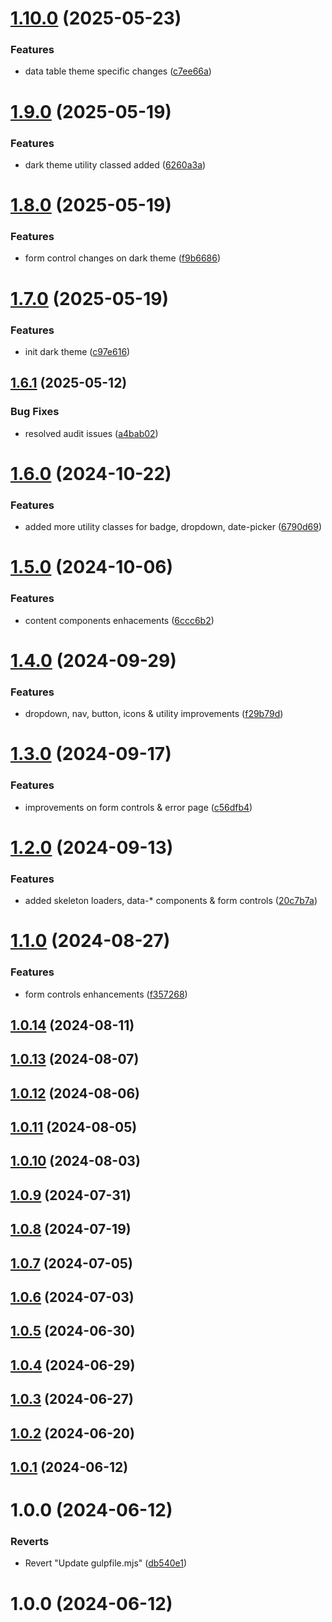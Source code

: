 # [1.10.0](https://github.com/masoomulhaqs/ms-css/compare/v1.9.0...v1.10.0) (2025-05-23)


### Features

* data table theme specific changes ([c7ee66a](https://github.com/masoomulhaqs/ms-css/commit/c7ee66acf7b7dca87db7c2bc45c0af0bd5ee7d42))



# [1.9.0](https://github.com/masoomulhaqs/ms-css/compare/v1.8.0...v1.9.0) (2025-05-19)


### Features

* dark theme utility classed added ([6260a3a](https://github.com/masoomulhaqs/ms-css/commit/6260a3abace8ab4ae0439342c03643aee40109a3))



# [1.8.0](https://github.com/masoomulhaqs/ms-css/compare/v1.7.0...v1.8.0) (2025-05-19)


### Features

* form control changes on dark theme ([f9b6686](https://github.com/masoomulhaqs/ms-css/commit/f9b668613309c000b8cd9ba29ebf6849947e47f3))



# [1.7.0](https://github.com/masoomulhaqs/ms-css/compare/v1.6.1...v1.7.0) (2025-05-19)


### Features

* init dark theme ([c97e616](https://github.com/masoomulhaqs/ms-css/commit/c97e6166371bd0c2011165b0294e686f4098471b))



## [1.6.1](https://github.com/masoomulhaqs/ms-css/compare/v1.6.0...v1.6.1) (2025-05-12)


### Bug Fixes

* resolved audit issues ([a4bab02](https://github.com/masoomulhaqs/ms-css/commit/a4bab02cf8e906c9ead99ff03c9cf2271d24009e))



# [1.6.0](https://github.com/masoomulhaqs/ms-css/compare/v1.5.0...v1.6.0) (2024-10-22)


### Features

* added more utility classes for badge, dropdown, date-picker ([6790d69](https://github.com/masoomulhaqs/ms-css/commit/6790d69be7d581c4aed11a5b381e0b72bb1b31e7))



# [1.5.0](https://github.com/masoomulhaqs/ms-css/compare/v1.4.0...v1.5.0) (2024-10-06)


### Features

* content components enhacements ([6ccc6b2](https://github.com/masoomulhaqs/ms-css/commit/6ccc6b2d04e58e234d057d1b3ee51d50ac8a0eec))



# [1.4.0](https://github.com/masoomulhaqs/ms-css/compare/v1.3.0...v1.4.0) (2024-09-29)


### Features

* dropdown, nav, button, icons & utility improvements ([f29b79d](https://github.com/masoomulhaqs/ms-css/commit/f29b79d8501d7bcb05704ed690a747d7a305b3bb))



# [1.3.0](https://github.com/masoomulhaqs/ms-css/compare/v1.2.0...v1.3.0) (2024-09-17)


### Features

* improvements on form controls & error page ([c56dfb4](https://github.com/masoomulhaqs/ms-css/commit/c56dfb4a1cb860fdcc03e396a117ffe13528a23b))



# [1.2.0](https://github.com/masoomulhaqs/ms-css/compare/v1.1.0...v1.2.0) (2024-09-13)


### Features

* added skeleton loaders, data-* components & form controls ([20c7b7a](https://github.com/masoomulhaqs/ms-css/commit/20c7b7a42171e2dc273ce4fd6c36042636d560e3))



# [1.1.0](https://github.com/masoomulhaqs/ms-css/compare/v1.0.14...v1.1.0) (2024-08-27)


### Features

* form controls enhancements ([f357268](https://github.com/masoomulhaqs/ms-css/commit/f3572681709437c9143d1bc41aa84b5da12f4219))



## [1.0.14](https://github.com/masoomulhaqs/ms-css/compare/v1.0.13...v1.0.14) (2024-08-11)



## [1.0.13](https://github.com/masoomulhaqs/ms-css/compare/v1.0.12...v1.0.13) (2024-08-07)



## [1.0.12](https://github.com/masoomulhaqs/ms-css/compare/v1.0.11...v1.0.12) (2024-08-06)



## [1.0.11](https://github.com/masoomulhaqs/ms-css/compare/v1.0.10...v1.0.11) (2024-08-05)



## [1.0.10](https://github.com/masoomulhaqs/ms-css/compare/v1.0.9...v1.0.10) (2024-08-03)



## [1.0.9](https://github.com/masoomulhaqs/ms-css/compare/v1.0.8...v1.0.9) (2024-07-31)



## [1.0.8](https://github.com/masoomulhaqs/ms-css/compare/v1.0.7...v1.0.8) (2024-07-19)



## [1.0.7](https://github.com/masoomulhaqs/ms-css/compare/v1.0.6...v1.0.7) (2024-07-05)



## [1.0.6](https://github.com/masoomulhaqs/ms-css/compare/v1.0.5...v1.0.6) (2024-07-03)



## [1.0.5](https://github.com/masoomulhaqs/ms-css/compare/v1.0.4...v1.0.5) (2024-06-30)



## [1.0.4](https://github.com/masoomulhaqs/ms-css/compare/v1.0.3...v1.0.4) (2024-06-29)



## [1.0.3](https://github.com/masoomulhaqs/ms-css/compare/v1.0.2...v1.0.3) (2024-06-27)



## [1.0.2](https://github.com/masoomulhaqs/ms-css/compare/v1.0.1...v1.0.2) (2024-06-20)



## [1.0.1](https://github.com/masoomulhaqs/ms-css/compare/v1.0.0...v1.0.1) (2024-06-12)



# 1.0.0 (2024-06-12)


### Reverts

* Revert "Update gulpfile.mjs" ([db540e1](https://github.com/masoomulhaqs/ms-css/commit/db540e110e876f0bcfff95df8df4313db98ce91b))



# 1.0.0 (2024-06-12)



